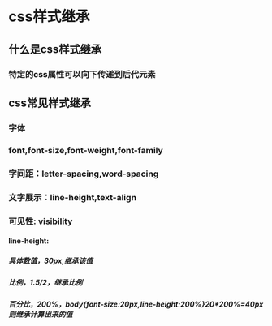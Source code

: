 # css样式继承
## 什么是css样式继承
### 特定的css属性可以向下传递到后代元素
## css常见样式继承
### 字体
### font,font-size,font-weight,font-family
### 字间距：letter-spacing,word-spacing
### 文字展示：line-height,text-align
### 可见性: visibility
#### line-height:
##### 具体数值，30px,继承该值
##### 比例，1.5/2，继承比例
##### 百分比，200%，body{font-size:20px,line-height:200%}20*200%=40px 则继承计算出来的值

